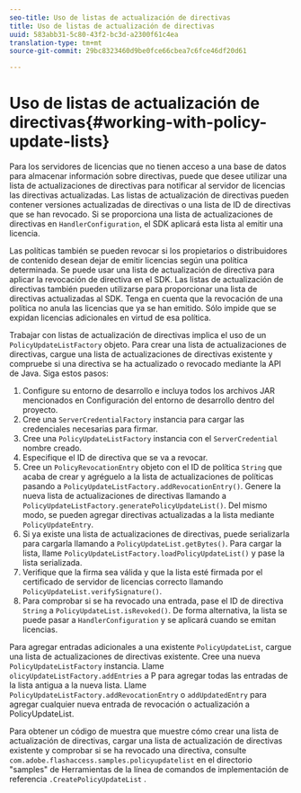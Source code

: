 ```yaml
---
seo-title: Uso de listas de actualización de directivas
title: Uso de listas de actualización de directivas
uuid: 583abb31-5c80-43f2-bc3d-a2300f61c4ea
translation-type: tm+mt
source-git-commit: 29bc8323460d9be0fce66cbea7c6fce46df20d61

---
```



# Uso de listas de actualización de directivas{#working-with-policy-update-lists}

Para los servidores de licencias que no tienen acceso a una base de datos para almacenar información sobre directivas, puede que desee utilizar una lista de actualizaciones de directivas para notificar al servidor de licencias las directivas actualizadas. Las listas de actualización de directivas pueden contener versiones actualizadas de directivas o una lista de ID de directivas que se han revocado. Si se proporciona una lista de actualizaciones de directivas en `HandlerConfiguration`, el SDK aplicará esta lista al emitir una licencia.

Las políticas también se pueden revocar si los propietarios o distribuidores de contenido desean dejar de emitir licencias según una política determinada. Se puede usar una lista de actualización de directiva para aplicar la revocación de directiva en el SDK. Las listas de actualización de directivas también pueden utilizarse para proporcionar una lista de directivas actualizadas al SDK. Tenga en cuenta que la revocación de una política no anula las licencias que ya se han emitido. Sólo impide que se expidan licencias adicionales en virtud de esa política.

Trabajar con listas de actualización de directivas implica el uso de un `PolicyUpdateListFactory` objeto. Para crear una lista de actualizaciones de directivas, cargue una lista de actualizaciones de directivas existente y compruebe si una directiva se ha actualizado o revocado mediante la API de Java. Siga estos pasos:

1. Configure su entorno de desarrollo e incluya todos los archivos JAR mencionados en Configuración del entorno de desarrollo dentro del proyecto.
1. Cree una `ServerCredentialFactory` instancia para cargar las credenciales necesarias para firmar.
1. Cree una `PolicyUpdateListFactory` instancia con el `ServerCredential` nombre creado.
1. Especifique el ID de directiva que se va a revocar.
1. Cree un `PolicyRevocationEntry` objeto con el ID de política `String` que acaba de crear y agréguelo a la lista de actualizaciones de políticas pasando a `PolicyUpdateListFactory.addRevocationEntry()`. Genere la nueva lista de actualizaciones de directivas llamando a `PolicyUpdateListFactory.generatePolicyUpdateList()`. Del mismo modo, se pueden agregar directivas actualizadas a la lista mediante `PolicyUpdateEntry`.
1. Si ya existe una lista de actualizaciones de directivas, puede serializarla para cargarla llamando a `PolicyUpdateList.getBytes()`. Para cargar la lista, llame `PolicyUpdateListFactory.loadPolicyUpdateList()` y pase la lista serializada.
1. Verifique que la firma sea válida y que la lista esté firmada por el certificado de servidor de licencias correcto llamando `PolicyUpdateList.verifySignature()`.
1. Para comprobar si se ha revocado una entrada, pase el ID de directiva `String` a `PolicyUpdateList.isRevoked()`. De forma alternativa, la lista se puede pasar a `HandlerConfiguration` y se aplicará cuando se emitan licencias.

Para agregar entradas adicionales a una existente `PolicyUpdateList`, cargue una lista de actualizaciones de directivas existente. Cree una nueva `PolicyUpdateListFactory` instancia. Llame `olicyUpdateListFactory.addEntries` a P para agregar todas las entradas de la lista antigua a la nueva lista. Llame `PolicyUpdateListFactory.addRevocationEntry` o `addUpdatedEntry` para agregar cualquier nueva entrada de revocación o actualización a PolicyUpdateList.

Para obtener un código de muestra que muestre cómo crear una lista de actualización de directivas, cargar una lista de actualización de directivas existente y comprobar si se ha revocado una directiva, consulte `com.adobe.flashaccess.samples.policyupdatelist` en el directorio &quot;samples&quot; de Herramientas de la línea de comandos de implementación de referencia `.CreatePolicyUpdateList` .
